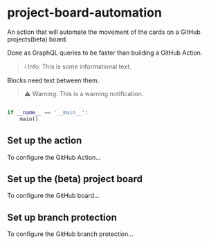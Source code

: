 
# project-board-automation

An action that will automate the movement of the cards on a GitHub projects(beta) board.

Done as GraphQL queries to be faster than building a GitHub Action.

> ℹ️ Info: This is some informational text.

Blocks need text between them.

> ⚠️ Warning: This is a warning notification.

```python

if __name__ == '__main__':
    main()

```

## Set up the action

To configure the GitHub Action...

## Set up the (beta) project board

To configure the GitHub board...

## Set up branch protection

To configure the GitHub branch protection...
